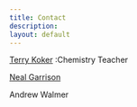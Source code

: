 ```yaml
---
title: Contact
description:
layout: default
---
```

[Terry Koker](mailto:tkoker@ms.k12.il.us) :Chemistry Teacher


[Neal Garrison](mailto:ngarrison@ms.k12.il.us)


Andrew Walmer  

